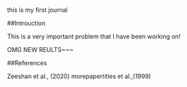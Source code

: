 this is my first journal

##Introuction

This is a very important problem that I have been working on!

OMG NEW REULTS~~~

##References

Zeeshan et al., (2020)
morepapertitles et al.,(1999)
